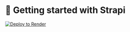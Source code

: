 # 🚀 Getting started with Strapi

[![Deploy to Render](https://render.com/images/deploy-to-render-button.svg)](https://render.com/deploy)